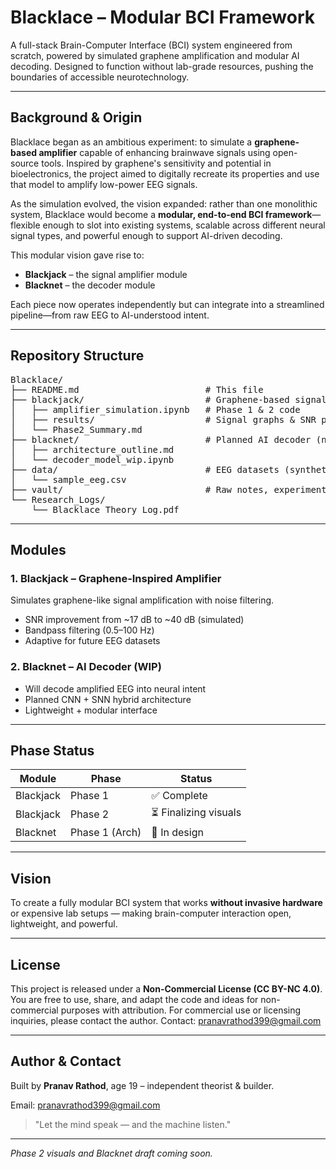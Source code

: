 # Blacklace – Modular BCI Framework

A full-stack Brain-Computer Interface (BCI) system engineered from scratch, powered by simulated graphene amplification and modular AI decoding. Designed to function without lab-grade resources, pushing the boundaries of accessible neurotechnology.

---

## Background & Origin

Blacklace began as an ambitious experiment: to simulate a **graphene-based amplifier** capable of enhancing brainwave signals using open-source tools. Inspired by graphene's sensitivity and potential in bioelectronics, the project aimed to digitally recreate its properties and use that model to amplify low-power EEG signals.

As the simulation evolved, the vision expanded: rather than one monolithic system, Blacklace would become a **modular, end-to-end BCI framework**—flexible enough to slot into existing systems, scalable across different neural signal types, and powerful enough to support AI-driven decoding.

This modular vision gave rise to:
- **Blackjack** – the signal amplifier module
- **Blacknet** – the decoder module

Each piece now operates independently but can integrate into a streamlined pipeline—from raw EEG to AI-understood intent.

---

## Repository Structure

<pre>
Blacklace/
├── README.md                        # This file
├── blackjack/                       # Graphene-based signal amplifier
│   ├── amplifier_simulation.ipynb   # Phase 1 & 2 code
│   ├── results/                     # Signal graphs & SNR plots
│   └── Phase2_Summary.md
├── blacknet/                        # Planned AI decoder (neural intent)
│   ├── architecture_outline.md
│   └── decoder_model_wip.ipynb
├── data/                            # EEG datasets (synthetic + real)
│   └── sample_eeg.csv
├── vault/                           # Raw notes, experiments, sketches
└── Research_Logs/
    └── Blacklace_Theory_Log.pdf
</pre>

---

## Modules

### 1. **Blackjack** – Graphene-Inspired Amplifier
Simulates graphene-like signal amplification with noise filtering.
- SNR improvement from ~17 dB to ~40 dB (simulated)
- Bandpass filtering (0.5–100 Hz)
- Adaptive for future EEG datasets

### 2. **Blacknet** – AI Decoder (WIP)
- Will decode amplified EEG into neural intent
- Planned CNN + SNN hybrid architecture
- Lightweight + modular interface

---

## Phase Status

| Module    | Phase        | Status         |
|-----------|--------------|----------------|
| Blackjack | Phase 1      | ✅ Complete     |
| Blackjack | Phase 2      | ⏳ Finalizing visuals |
| Blacknet  | Phase 1 (Arch) | 🧠 In design   |

---

## Vision
To create a fully modular BCI system that works **without invasive hardware** or expensive lab setups — making brain-computer interaction open, lightweight, and powerful.

---

## License
This project is released under a **Non-Commercial License (CC BY-NC 4.0)**. You are free to use, share, and adapt the code and ideas for non-commercial purposes with attribution. For commercial use or licensing inquiries, please contact the author.
Contact: pranavrathod399@gmail.com

---

## Author & Contact
Built by **Pranav Rathod**, age 19 – independent theorist & builder.

Email: pranavrathod399@gmail.com

> "Let the mind speak — and the machine listen."

---

*Phase 2 visuals and Blacknet draft coming soon.*

